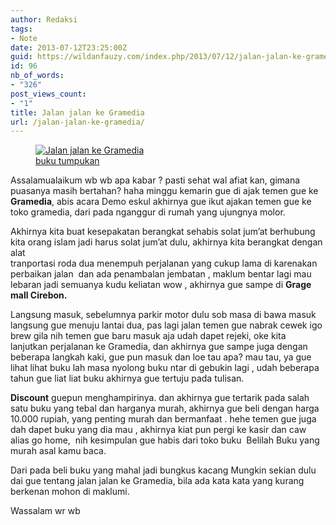 ```yaml
---
author: Redaksi
tags:
- Note
date: 2013-07-12T23:25:00Z
guid: https://wildanfauzy.com/index.php/2013/07/12/jalan-jalan-ke-gramedia/
id: 96
nb_of_words:
- "326"
post_views_count:
- "1"
title: Jalan jalan ke Gramedia
url: /jalan-jalan-ke-gramedia/
---
```


<div class="wp-block-image">
  <figure class="aligncenter"><a href="http://wildanfauzyart.files.wordpress.com/2013/07/2eecb-book-stack-books-bookshop-264635.jpg"><img src="https://wildanfauzyart.files.wordpress.com/2020/04/7ed08-book-stack-books-bookshop-264635.jpg?w=768" alt="Jalan jalan ke Gramedia" data-recalc-dims="1" /></a><figcaption><a href="https://wildanfauzy.com/jalan-jalan-ke-gramedia/">buku tumpukan</a></figcaption></figure>
</div>

Assalamualaikum wb wb apa kabar ? pasti sehat wal afiat kan, gimana puasanya masih bertahan? haha minggu kemarin gue di ajak temen gue ke **Gramedia**, abis acara Demo eskul akhirnya gue ikut ajakan temen gue ke toko gramedia, dari pada nganggur di rumah yang ujungnya molor.

Akhirnya kita buat kesepakatan berangkat sehabis solat jum’at berhubung kita orang islam jadi harus solat jum’at dulu, akhirnya kita berangkat dengan alat  
tranportasi roda dua menempuh perjalanan yang cukup lama di karenakan perbaikan jalan&nbsp; dan ada penambalan jembatan , maklum bentar lagi mau lebaran jadi semuanya kudu keliatan wow , akhirnya gue sampe di **Grage mall Cirebon.**

  
Langsung masuk, sebelumnya parkir motor dulu sob masa di bawa masuk  
langsung gue menuju lantai dua, pas lagi jalan temen gue nabrak cewek igo brew gila nih temen gue baru masuk aja udah dapet rejeki, oke kita lanjutkan perjalanan ke Gramedia, dan akhirnya gue sampe juga dengan beberapa langkah kaki, gue pun masuk dan loe tau apa? mau tau, ya gue lihat lihat buku lah masa nyolong buku ntar di gebukin lagi , udah beberapa tahun gue liat liat buku akhirnya gue tertuju pada tulisan.

**Discount** guepun menghampirinya. dan akhirnya gue tertarik pada salah satu buku yang tebal dan harganya murah, akhirnya gue beli dengan harga 10.000 rupiah, yang penting murah dan bermanfaat . hehe temen gue juga dah dapet buku yang dia mau , akhirnya kiat pun pergi ke kasir dan caw alias go home,&nbsp; nih kesimpulan gue habis dari toko buku&nbsp; Belilah Buku yang murah asal kamu baca.

Dari pada beli buku yang mahal jadi bungkus kacang Mungkin sekian dulu dai gue tentang jalan jalan ke Gramedia, bila ada kata kata yang kurang berkenan mohon di maklumi.

Wassalam wr wb